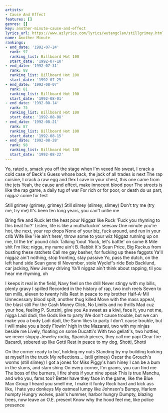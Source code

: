 ```yaml
---
artists:
- Cause And Effect
features: []
genres: []
key: another-minute-cause-and-effect
lyrics_url: https://www.azlyrics.com/lyrics/wutangclan/stillgrimey.html
name: Another Minute
rankings:
- end_date: '1992-07-24'
  rank: 97
  ranking_list: Billboard Hot 100
  start_date: '1992-07-18'
- end_date: '1992-07-31'
  rank: 88
  ranking_list: Billboard Hot 100
  start_date: '1992-07-25'
- end_date: '1992-08-07'
  rank: 81
  ranking_list: Billboard Hot 100
  start_date: '1992-08-01'
- end_date: '1992-08-14'
  rank: 75
  ranking_list: Billboard Hot 100
  start_date: '1992-08-08'
- end_date: '1992-08-21'
  rank: 87
  ranking_list: Billboard Hot 100
  start_date: '1992-08-15'
- end_date: '1992-08-28'
  rank: 98
  ranking_list: Billboard Hot 100
  start_date: '1992-08-22'
---
```



Yo, rated x, smack you off the stage when I'm vexed
No sweat, I crack a cold case of Beck's
Guess whose back, the jack of all trades is next
The rap cuisine, I crack a raw egg and flex
I cave in your chest, this one came from the jets
Yeah, the cause and effect, make innocent blood pour
The streets is like the rap game, a daily tug of war
For rich or for poor, or death do us part, niggaz come for test


Still grimey (grimey, grimey)
Still slimey (slimey, slimey)
Don't try me (try me, try me)
It's been ten long years, you can't untie me


Bring fire and Ruck let the heat pour
Niggaz like Ruck 'Fuck you rhyming to this beat for?'
Listen, life is like a muthafuckin' seesaw
One minute you're hot, the next, your rep drops
None of your biz, fuck around, and run in your crib
Wife like 'He ain't here', throw some to your wiz
Niggaz running up on me, til the tre' pound click
Talking 'bout 'Ruck, let's battle' on some 8 Mile shit
I'm like; nigga, my name ain't B. Rabbit
It's Sean Price, Big Ruckus from busting these ratchets
Call me gay basher, for fucking up these faggots
Ya'll niggaz ain't nothing, stop fronting, stay passive
Yo, pass the dutch, on the left hand side
Sean gone til November, stole Wyclef's ride
Bob Backlund, car jacking, New Jersey driving
Ya'll niggaz ain't think about rapping, til you hear me rhyming, oh




I keeps it real in the field, Navy feel on the drill
Never stingy with my bills, plenty gravy I spilled
Recorded in the history of rap, two inch reels
Seven to ten mills, eleven to twenty hills
Rest in peace to my brother Half-A-Mil
Unnecessary blood spilt, another thug killed
Move with the mass appeal, the blast still
For the Cash Money Click, No Limits and no thrills
Mad cuz your hoe, feeling P. Sunzini, give you
As sweet as a kiwi, face it, you not me, nigga
Ladi dadi, the Gods like to party
We don't cause trouble, but we can make you a body
Ladi dadi, the Sunn likes to party
I don't cause trouble, but I will make you a body
Flowin' high in the Mazarati, two with my ninjas beside me
Lively, floating on some Ducatti's
With two gellati's, two hotties, we never sloppy
Jewelry rocky, Spanish pieces, they call me papi
Clear fire Bacardi, sobered up like Gotti
Rest in peace to my dog, Shotti, Shotti




On the corner ready to bo', holding my nuts
Standing by my building looking at myself in the truck
My reflections... (still grimey)
Oscar the Grouch's worms (still slimey)
I got a jones for Miss Piggy's ham hiney
I can be a bum in the slums, and slam shiny
On every corner, I'm grams, you can find me
The boss of the burners, I fire shots if your nine speak
This is true Manchu, and who you, fams too?
Better have they face in the game, like the Blue Man Group
I heard you smell me, I make it funky
Rock hard and kick ass like, I hate you donkeys
My oatmeal lumpy like Johnson's Bumpy, Harlem humpty
Hungry wolves, pain's hummer, harbor hungry
Dumpty, blazing trees, now leave an O.E. present
Know why the hood feel me, like police presence





